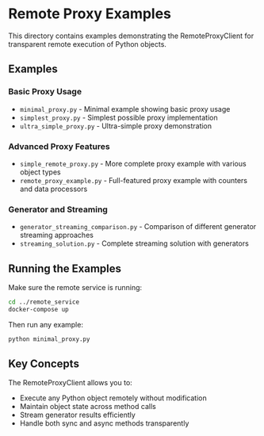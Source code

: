 # Remote Proxy Examples

This directory contains examples demonstrating the RemoteProxyClient for transparent remote execution of Python objects.

## Examples

### Basic Proxy Usage
- `minimal_proxy.py` - Minimal example showing basic proxy usage
- `simplest_proxy.py` - Simplest possible proxy implementation
- `ultra_simple_proxy.py` - Ultra-simple proxy demonstration

### Advanced Proxy Features
- `simple_remote_proxy.py` - More complete proxy example with various object types
- `remote_proxy_example.py` - Full-featured proxy example with counters and data processors

### Generator and Streaming
- `generator_streaming_comparison.py` - Comparison of different generator streaming approaches
- `streaming_solution.py` - Complete streaming solution with generators

## Running the Examples

Make sure the remote service is running:
```bash
cd ../remote_service
docker-compose up
```

Then run any example:
```bash
python minimal_proxy.py
```

## Key Concepts

The RemoteProxyClient allows you to:
- Execute any Python object remotely without modification
- Maintain object state across method calls
- Stream generator results efficiently
- Handle both sync and async methods transparently